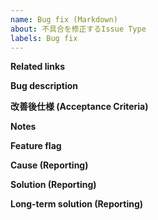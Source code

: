 ```yaml
---
name: Bug fix (Markdown)
about: 不具合を修正するIssue Type
labels: Bug fix
---
```


**Related links**

**Bug description**

**改善後仕様 (Acceptance Criteria)**

**Notes**

**Feature flag**

**Cause (Reporting)**

**Solution (Reporting)**

**Long-term solution (Reporting)**
